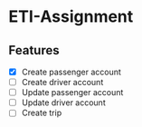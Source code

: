 # ETI-Assignment

## Features

- [x] Create passenger account
- [ ] Create driver account
- [ ] Update passenger account
- [ ] Update driver account
- [ ] Create trip
